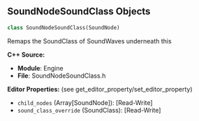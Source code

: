 ## SoundNodeSoundClass Objects

```python
class SoundNodeSoundClass(SoundNode)
```

Remaps the SoundClass of SoundWaves underneath this

**C++ Source:**

- **Module**: Engine
- **File**: SoundNodeSoundClass.h

**Editor Properties:** (see get_editor_property/set_editor_property)

- ``child_nodes`` (Array[SoundNode]):  [Read-Write]
- ``sound_class_override`` (SoundClass):  [Read-Write]

<a id="unreal.SoundNodeSwitch"></a>